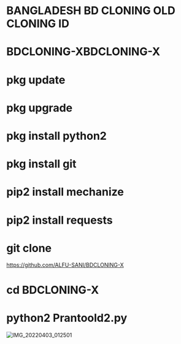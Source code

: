 # BANGLADESH BD CLONING OLD CLONING ID
# BDCLONING-XBDCLONING-X

# pkg update

# pkg upgrade

# pkg install python2

# pkg install git

# pip2 install mechanize

# pip2 install requests

# git clone
https://github.com/ALFU-SANI/BDCLONING-X

# cd BDCLONING-X

# python2 Prantoold2.py






![IMG_20220403_012501](https://user-images.githubusercontent.com/102530080/161398204-947e2413-df11-48d8-8612-02300e083341.jpg)

